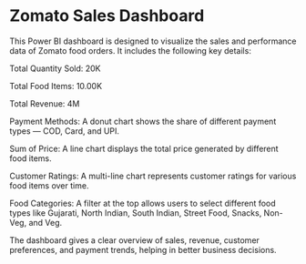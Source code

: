  

 # Zomato Sales Dashboard 
 
This Power BI dashboard is designed to visualize the sales and performance data of Zomato food orders. It includes the following key details:

Total Quantity Sold: 20K

Total Food Items: 10.00K

Total Revenue: 4M

Payment Methods: A donut chart shows the share of different payment types — COD, Card, and UPI.

Sum of Price: A line chart displays the total price generated by different food items.

Customer Ratings: A multi-line chart represents customer ratings for various food items over time.

Food Categories: A filter at the top allows users to select different food types like Gujarati, North Indian, South Indian, Street Food, Snacks, Non-Veg, and Veg.

The dashboard gives a clear overview of sales, revenue, customer preferences, and payment trends, helping in better business decisions.

